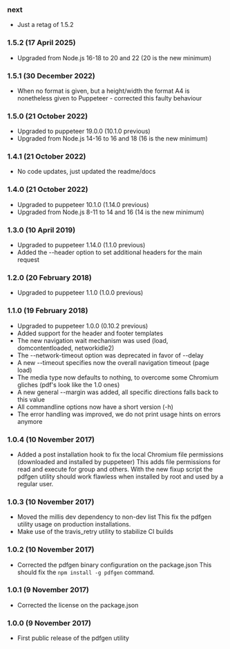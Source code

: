### next

* Just a retag of 1.5.2

### 1.5.2 (17 April 2025)

* Upgraded from Node.js 16-18 to 20 and 22 (20 is the new minimum)

### 1.5.1 (30 December 2022)

* When no format is given, but a height/width the format A4 is nonetheless
  given to Puppeteer - corrected this faulty behaviour

### 1.5.0 (21 October 2022)

* Upgraded to puppeteer 19.0.0 (10.1.0 previous)
* Upgraded from Node.js 14-16 to 16 and 18 (16 is the new minimum)

### 1.4.1 (21 October 2022)

* No code updates, just updated the readme/docs

### 1.4.0 (21 October 2022)

* Upgraded to puppeteer 10.1.0 (1.14.0 previous)
* Upgraded from Node.js 8-11 to 14 and 16 (14 is the new minimum)

### 1.3.0 (10 April 2019)

* Upgraded to puppeteer 1.14.0 (1.1.0 previous)
* Added the --header option to set additional headers for the main request

### 1.2.0 (20 February 2018)

* Upgraded to puppeteer 1.1.0 (1.0.0 previous)

### 1.1.0 (19 February 2018)

* Upgraded to puppeteer 1.0.0 (0.10.2 previous)
* Added support for the header and footer templates
* The new navigation wait mechanism was used (load, domcontentloaded,
  networkidle2)
* The --network-timeout option was deprecated in favor of --delay
* A new --timeout specifies now the overall navigation timeout (page load)
* The media type now defaults to nothing, to overcome some Chromium gliches
  (pdf's look like the 1.0 ones)
* A new general --margin was added, all specific directions falls back to
  this value
* All commandline options now have a short version (-h)
* The error handling was improved, we do not print usage hints on
  errors anymore

### 1.0.4 (10 November 2017)

* Added a post installation hook to fix the local Chromium file permissions
  (downloaded and installed by puppeteer) This adds file permissions for
  read and execute for group and others. With the new fixup script the
  pdfgen utility should work flawless when installed by root and used
  by a regular user.

### 1.0.3 (10 November 2017)

* Moved the millis dev dependency to non-dev list
  This fix the pdfgen utility usage on production installations.
* Make use of the travis_retry utility to stabilize CI builds

### 1.0.2 (10 November 2017)

* Corrected the pdfgen binary configuration on the package.json
  This should fix the `npm install -g pdfgen` command.

### 1.0.1 (9 November 2017)

* Corrected the license on the package.json

### 1.0.0 (9 November 2017)

* First public release of the pdfgen utility
